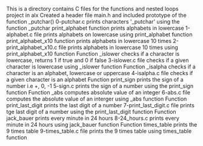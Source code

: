 This is a directory contains C files for the functions and nested loops project in alx
Created a header file main.h and included prototype of the function _putchar()
0-putchar.c prints characters '_putchar'  using the function _putchar
print_alphabet function prints alphabets in lowercase
1-alphabet.c file prints alphabets on lowercase using print_alphabet function
print_alphabet_x10 function prints alphabets in lowercase 10 times
2-print_alphabet_x10.c file prints alphabets in lowercase 10 times using print_alphabet_x10 function
Function _islower checks if a character is lowercase, returns 1 if true and 0 if false
3-islower.c file checks if a given character is lowercase using _islower function
Function _isalpha checks if a character is an alphabet, lowercase or uppercase
4-isalpha.c file checks if a given character is an alphabet
Function print_sign prints the sign of a number i.e +, 0, -1
5-sign.c prints the sign of a number using the print_sign function
Function _abs computes absolute value of an integer
6-abs.c file computes the absolute value of an interger using _abs function
Function print_last_digit prints the last digit of a number
7-print_last_digit.c file prints tge last digit of a number using the print_last_digit function
Function jack_bauer prints every minute in 24 hours
8-24_hours.c prints every minute in 24 hours using jack_bauer function
Function times_table prints the 9 times table
9-times_table.c file prints the 9 times table using times_table function

